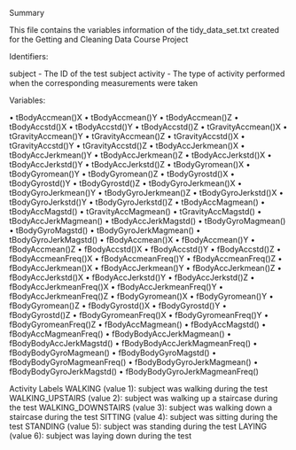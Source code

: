 Summary

This file contains the variables information of the tidy_data_set.txt created for the Getting and Cleaning Data Course Project



Identifiers:

subject - The ID of the test subject
activity - The type of activity performed when the corresponding measurements were taken

Variables:

•	tBodyAccmean()X
•	tBodyAccmean()Y
•	tBodyAccmean()Z
•	tBodyAccstd()X
•	tBodyAccstd()Y
•	tBodyAccstd()Z
•	tGravityAccmean()X
•	tGravityAccmean()Y
•	tGravityAccmean()Z
•	tGravityAccstd()X
•	tGravityAccstd()Y
•	tGravityAccstd()Z
•	tBodyAccJerkmean()X
•	tBodyAccJerkmean()Y
•	tBodyAccJerkmean()Z
•	tBodyAccJerkstd()X
•	tBodyAccJerkstd()Y
•	tBodyAccJerkstd()Z
•	tBodyGyromean()X
•	tBodyGyromean()Y
•	tBodyGyromean()Z
•	tBodyGyrostd()X
•	tBodyGyrostd()Y
•	tBodyGyrostd()Z
•	tBodyGyroJerkmean()X
•	tBodyGyroJerkmean()Y
•	tBodyGyroJerkmean()Z
•	tBodyGyroJerkstd()X
•	tBodyGyroJerkstd()Y
•	tBodyGyroJerkstd()Z
•	tBodyAccMagmean()
•	tBodyAccMagstd()
•	tGravityAccMagmean()
•	tGravityAccMagstd()
•	tBodyAccJerkMagmean()
•	tBodyAccJerkMagstd()
•	tBodyGyroMagmean()
•	tBodyGyroMagstd()
•	tBodyGyroJerkMagmean()
•	tBodyGyroJerkMagstd()
•	fBodyAccmean()X
•	fBodyAccmean()Y
•	fBodyAccmean()Z
•	fBodyAccstd()X
•	fBodyAccstd()Y
•	fBodyAccstd()Z
•	fBodyAccmeanFreq()X
•	fBodyAccmeanFreq()Y
•	fBodyAccmeanFreq()Z
•	fBodyAccJerkmean()X
•	fBodyAccJerkmean()Y
•	fBodyAccJerkmean()Z
•	fBodyAccJerkstd()X
•	fBodyAccJerkstd()Y
•	fBodyAccJerkstd()Z
•	fBodyAccJerkmeanFreq()X
•	fBodyAccJerkmeanFreq()Y
•	fBodyAccJerkmeanFreq()Z
•	fBodyGyromean()X
•	fBodyGyromean()Y
•	fBodyGyromean()Z
•	fBodyGyrostd()X
•	fBodyGyrostd()Y
•	fBodyGyrostd()Z
•	fBodyGyromeanFreq()X
•	fBodyGyromeanFreq()Y
•	fBodyGyromeanFreq()Z
•	fBodyAccMagmean()
•	fBodyAccMagstd()
•	fBodyAccMagmeanFreq()
•	fBodyBodyAccJerkMagmean()
•	fBodyBodyAccJerkMagstd()
•	fBodyBodyAccJerkMagmeanFreq()
•	fBodyBodyGyroMagmean()
•	fBodyBodyGyroMagstd()
•	fBodyBodyGyroMagmeanFreq()
•	fBodyBodyGyroJerkMagmean()
•	fBodyBodyGyroJerkMagstd()
•	fBodyBodyGyroJerkMagmeanFreq()



Activity Labels
WALKING (value 1): subject was walking during the test
WALKING_UPSTAIRS (value 2): subject was walking up a staircase during the test
WALKING_DOWNSTAIRS (value 3): subject was walking down a staircase during the test
SITTING (value 4): subject was sitting during the test
STANDING (value 5): subject was standing during the test
LAYING (value 6): subject was laying down during the test

